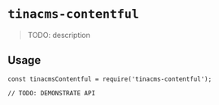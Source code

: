 # `tinacms-contentful`

> TODO: description

## Usage

```
const tinacmsContentful = require('tinacms-contentful');

// TODO: DEMONSTRATE API
```
